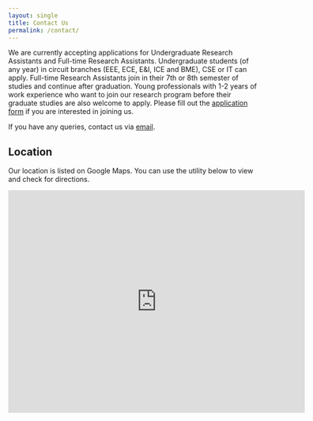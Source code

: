 ```yaml
---
layout: single
title: Contact Us
permalink: /contact/
---
```

We are currently accepting applications for Undergraduate Research Assistants and Full-time Research Assistants. Undergraduate students (of any year) in circuit branches (EEE, ECE, E&I, ICE and BME), CSE or IT can apply. Full-time Research Assistants join in their 7th or 8th semester of studies and continue after graduation. Young professionals with 1-2 years of work experience who want to join our research program before their graduate studies are also welcome to apply. Please fill out the <a href="https://forms.gle/Mxcxq7iA4B8nv4DY9">application form</a> if you are interested in joining us.

If you have any queries, contact us via <a href="mailto:solarillion.ta@gmail.com">email</a>.

## Location
Our location is listed on Google Maps. You can use the utility below to view and check for directions.
<iframe src="https://www.google.com/maps/embed?pb=!1m18!1m12!1m3!1d3887.0917151412523!2d80.20089231525098!3d13.029831217122258!2m3!1f0!2f0!3f0!3m2!1i1024!2i768!4f13.1!3m3!1m2!1s0x3a526726c093bbd9%3A0x75caff443cc9e8d4!2sSolarillion%20Foundation!5e0!3m2!1sen!2sin!4v1575846675270!5m2!1sen!2sin" width="600" height="450" frameborder="0" style="border:0;" allowfullscreen=""></iframe>